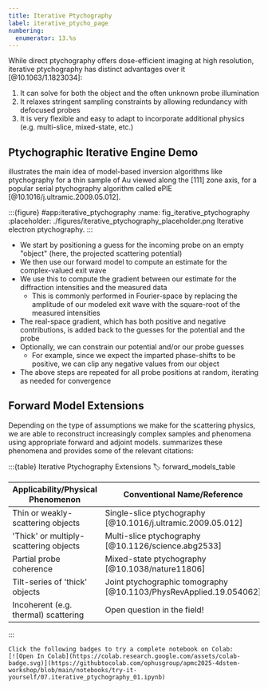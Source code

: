 ```yaml
---
title: Iterative Ptychography
label: iterative_ptycho_page
numbering:
  enumerator: 13.%s
---
```


While direct ptychography offers dose-efficient imaging at high resolution, iterative ptychography has distinct advantages over it [@10.1063/1.1823034]:

1. It can solve for both the object and the often unknown probe illumination
2. It relaxes stringent sampling constraints by allowing redundancy with defocused probes
3. It is very flexible and easy to adapt to incorporate additional physics (e.g. multi-slice, mixed-state, etc.)

## Ptychographic Iterative Engine Demo

[](#fig_iterative_ptychography) illustrates the main idea of model-based inversion algorithms like ptychography for a thin sample of Au viewed along the [111] zone axis, for a popular serial ptychography algorithm called ePIE [@10.1016/j.ultramic.2009.05.012].

:::{figure} #app:iterative_ptychography
:name: fig_iterative_ptychography
:placeholder: ./figures/iterative_ptychography_placeholder.png
Iterative electron ptychography.
:::

- We start by positioning a guess for the incoming probe on an empty "object" (here, the projected scattering potential)
- We then use our forward model to compute an estimate for the complex-valued exit wave
- We use this to compute the gradient between our estimate for the diffraction intensities and the measured data
  - This is commonly performed in Fourier-space by replacing the amplitude of our modeled exit wave with the square-root of the measured intensities
- The real-space gradient, which has both positive and negative contributions, is added back to the guesses for the potential and the probe
- Optionally, we can constrain our potential and/or our probe guesses
  - For example, since we expect the imparted phase-shifts to be positive, we can clip any negative values from our object
- The above steps are repeated for all probe positions at random, iterating as needed for convergence

## Forward Model Extensions

Depending on the type of assumptions we make for the scattering physics, we are able to reconstruct increasingly complex samples and phenomena using appropriate forward and adjoint models.
[](#forward_models_table) summarizes these phenomena and provides some of the relevant citations:

:::{table} Iterative Ptychography Extensions
:label: forward_models_table

| **Applicability/Physical Phenomenon**  | **Conventional Name/Reference**                                      |
| -------------------------------------- | ---------------------------------------------------------------------|
| Thin or weakly-scattering objects      | Single-slice ptychography [@10.1016/j.ultramic.2009.05.012]          |
| 'Thick' or multiply-scattering objects | Multi-slice ptychography [@10.1126/science.abg2533]                  |
| Partial probe coherence                | Mixed-state ptychography [@10.1038/nature11806]                      |
| Tilt-series of 'thick' objects         | Joint ptychographic tomography [@10.1103/PhysRevApplied.19.054062]    |
| Incoherent (e.g. thermal) scattering   | Open question in the field!                                          |

:::

```{attention} Try it yourself!
Click the following badges to try a complete notebook on Colab:
[![Open In Colab](https://colab.research.google.com/assets/colab-badge.svg)](https://githubtocolab.com/ophusgroup/apmc2025-4dstem-workshop/blob/main/notebooks/try-it-yourself/07.iterative_ptychography_01.ipynb)
```
